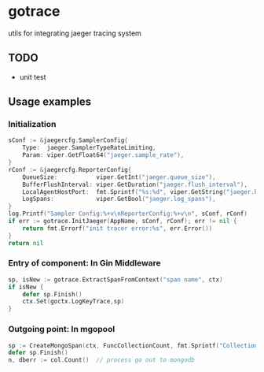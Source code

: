 # gotrace

utils for integrating jaeger tracing system

## TODO

* unit test

## Usage examples

### Initialization

```go
sConf := &jaegercfg.SamplerConfig{
    Type:  jaeger.SamplerTypeRateLimiting,
    Param: viper.GetFloat64("jaeger.sample_rate"),
}
rConf := &jaegercfg.ReporterConfig{
    QueueSize:           viper.GetInt("jaeger.queue_size"),
    BufferFlushInterval: viper.GetDuration("jaeger.flush_interval"),
    LocalAgentHostPort:  fmt.Sprintf("%s:%d", viper.GetString("jaeger.host"), viper.GetInt("jaeger.port")),
    LogSpans:            viper.GetBool("jaeger.log_spans"),
}
log.Printf("Sampler Config:%+v\nReporterConfig:%+v\n", sConf, rConf)
if err := gotrace.InitJaeger(AppName, sConf, rConf); err != nil {
    return fmt.Errorf("init tracer error:%s", err.Error())
}
return nil
```

### Entry of component: In Gin Middleware

```go
sp, isNew := gotrace.ExtractSpanFromContext("span name", ctx)
if isNew {
    defer sp.Finish()
    ctx.Set(goctx.LogKeyTrace,sp)
}
```

### Outgoing point: In mgopool

```go
sp := CreateMongoSpan(ctx, FuncCollectionCount, fmt.Sprintf("Collection:%s", collection))
defer sp.Finish()
n, dberr := col.Count()  // process go out to mongodb
```